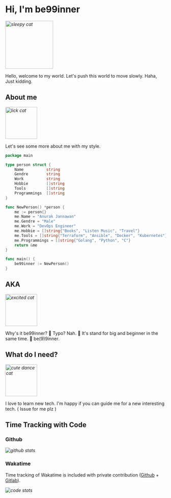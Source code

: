 # Hi, I'm be99inner

<em><img
src="https://lh3.googleusercontent.com/proxy/mGjsZrbDQVn09xyj0mvelFWGzsxn8M7S_omj3XS0WfbSqlIY95rWfRgFAtbOwNtlM5c7bNfXpFZBasFCWvY1nSqdkNfLOdCBt67PNVBHpgNbA1qQN3PdJei7prX3R4p-jxnBO-5CxpS7ExRgzDvCGvjQ=s0-d" alt="sleepy cat" width=150></em>

Hello, welcome to my world.
Let's push this world to move slowly.
Haha, Just kidding.

## About me

<em><img src="https://i.pinimg.com/originals/bd/7b/00/bd7b00d35c4dcfb5d4ebdbf0e74257c0.gif" alt="lick cat" width=100></em>

Let's see some more about me with my style.

```go
package main

type person struct {
    Name          string
    Gendre        string
    Work          string
    Hobbie        []string
    Tools         []string
    Programmings  []string
}

func NewPerson() *person {
    me := person{}
    me.Name = "Anurak Jannawan"
    me.Gendre = "Male"
    me.Work = "DevOps Engineer"
    me.Hobbie = []string{"Books", "Listen Music", "Travel"}
    me.Tools = []string{"Terraform", "Ansible", "Docker", "Kubernetes"}
    me.Programmings = []string{"Golang", "Python", "C"}
    return &me
}

func main() {
    be99inner := NewPerson()
}
```

## AKA

<em><img src="https://i.pinimg.com/originals/e7/4b/38/e74b38cbb1cf9d5ddd4edf15557fedd1.gif" alt="excited cat" width=100></em>

Why's it be99inner? 🧐
Typo? Nah. 🤨
It's stand for big and beginner in the same time. 🤪 be(9)9inner.

## What do I need?

<em><img src="https://data.whicdn.com/images/314298488/original.gif" alt="cute dance cat" width=100></em>

I love to learn new tech. I'm happy if you can guide me for a new interesting
tech. ( Issue for me plz )

## Time Tracking with Code

### Github
<em><img src="https://github-readme-stats.vercel.app/api?username=be99inner&show_icons=true&theme=dracula" alt="github stats"></em>

### Wakatime

Time tracking of Wakatime is included with private contribution ([Github](https://github.com/be99inner) + [Gitlab](https://gitlab.com/be99inner)).

<em><img src="https://wakatime.com/share/@be99inner/22186634-8449-4628-b262-f42f9a2e35a3.svg" alt="code stats"></em>
